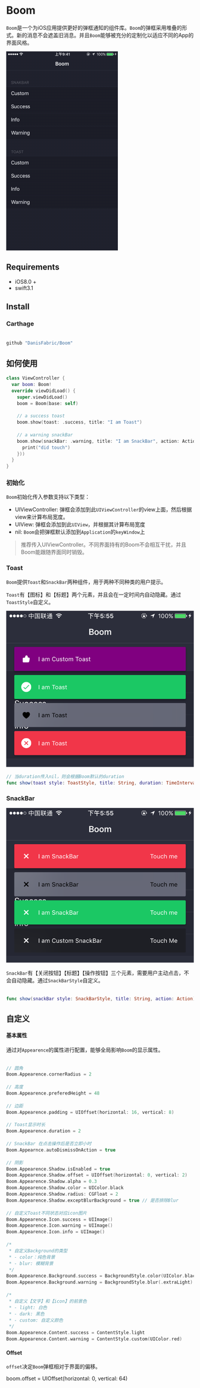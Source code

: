 # Boom

`Boom`是一个为iOS应用提供更好的弹框通知的组件库。`Boom`的弹框采用堆叠的形式。新的消息不会遮盖旧消息。并且`Boom`能够被充分的定制化以适应不同的App的界面风格。

![Sample Image](https://github.com/DanisFabric/InfinityImages/blob/master/boom/sample.gif)

## Requirements

- iOS8.0 +
- swift3.1

## Install

### Carthage

```ruby

github "DanisFabric/Boom"

```



## 如何使用

```swift
class ViewController {
  var boom: Boom!
  override viewDidLoad() {
    super.viewDidLoad()
    boom = Boom(base: self)

    // a success toast
    boom.show(toast: .success, title: "I am Toast")

    // a warning snackBar
    boom.show(snackBar: .warning, title: "I am SnackBar", action: Action(title: "Touch me", handler: {
      print("did touch")
    }))
  }
}
```

### 初始化

`Boom`初始化传入参数支持以下类型：

- UIViewController: 弹框会添加到此`UIViewController`的view上面，然后根据view来计算布局宽度。
- UIView: 弹框会添加到此`UIView`，并根据其计算布局宽度
- nil: `Boom`会把弹框默认添加到`Application`的`keyWindow`上

> 推荐传入UIViewController。不同界面持有的Boom不会相互干扰，并且Boom能跟随界面同时销毁。

### Toast


`Boom`提供`Toast`和`SnackBar`两种组件，用于两种不同种类的用户提示。

`Toast`有【图标】和【标题】两个元素，并且会在一定时间内自动隐藏。通过`ToastStyle`自定义。

![](https://github.com/DanisFabric/InfinityImages/blob/master/boom/toast.png)


```swift
// 当duration传入nil，则会根据Boom默认的duration
func show(toast style: ToastStyle, title: String, duration: TimeInterval? = nil) -> CardIndex

```

### SnackBar

![](https://github.com/DanisFabric/InfinityImages/blob/master/boom/snackBar.png)

`SnackBar`有【关闭按钮】【标题】【操作按钮】三个元素，需要用户主动点击，不会自动隐藏。通过`SnackBarStyle`自定义。

```swift

func show(snackBar style: SnackBarStyle, title: String, action: Action) -> CardIndex
```

## 自定义

#### 基本属性

通过对`Appearence`的属性进行配置，能够全局影响`Boom`的显示属性。

```swift

// 圆角
Boom.Appearence.cornerRadius = 2

// 高度
Boom.Appearence.preferedHeight = 48

// 边距
Boom.Appearence.padding = UIOffset(horizontal: 16, vertical: 8)

// Toast显示时长
Boom.Appearence.duration = 2

// SnackBar 在点击操作后是否立即小时
Boom.Appearnce.autoDismissOnAction = true

// 阴影
Boom.Appearence.Shadow.isEnabled = true  
Boom.Appearence.Shadow.offset = UIOffset(horizontal: 0, vertical: 2)
Boom.Appearence.Shadow.alpha = 0.3
Boom.Appearence.Shadow.color = UIColor.black
Boom.Appearence.Shadow.radius: CGFloat = 2
Boom.Appearence.Shadow.exceptBlurBackground = true // 是否排除Blur

// 自定义Toast不同状态对应icon图片
Boom.Appearence.Icon.success = UIImage()
Boom.Appearence.Icon.warning = UIImage()
Boom.Appearence.Icon.info = UIImage()

/*
 * 自定义Background的类型
 * - color：纯色背景
 * - blur: 模糊背景
 */
Boom.Appearence.Background.success = BackgroundStyle.color(UIColor.black)
Boom.Appearence.Background.warning = BackgroundStyle.blur(.extraLight)

/*
 * 自定义【文字】和【icon】的前景色
 * - light: 白色
 * - dark: 黑色
 * - custom: 自定义颜色
 */
Boom.Appearence.Content.success = ContentStyle.light
Boom.Appearence.Content.warning = ContentStyle.custom(UIColor.red)

```

#### Offset

`offset`决定`Boom`弹框相对于界面的偏移。

boom.offset = UIOffset(horizontal: 0, vertical: 64)
